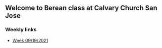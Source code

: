 ## Welcome to Berean class at Calvary Church San Jose

### Weekly links

* [Week 09/19/2021](#week091921.md)